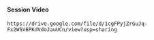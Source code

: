 #### Session Video
    https://drive.google.com/file/d/1cgFPyjZrGuJq-Fx2WSV6PKdVdoJauUCn/view?usp=sharing